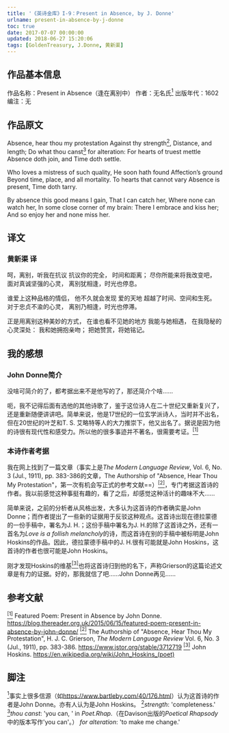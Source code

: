 ```yaml
---
title: '《英诗金库》I-9：Present in Absence, by J. Donne'
urlname: present-in-absence-by-j-donne
toc: true
date: 2017-07-07 00:00:00
updated: 2018-06-27 15:20:06
tags: [GoldenTreasury, J.Donne, 黄新渠]
---
```


## 作品基本信息

作品名称：Present in Absence（逢在离别中）
作者：无名氏<a href="#note1" id="note1ref"><sup>1</sup></a>
出版年代：1602
编注：无

## 作品原文

Absence, hear thou my protestation
Against thy strength<a href="#note2" id="note2ref"><sup>2</sup></a>,
Distance, and length;
Do what thou canst<a href="#note3" id="note3ref"><sup>3</sup></a> for alteration:
For hearts of truest mettle
Absence doth join, and Time doth settle.

Who loves a mistress of such quality,
He soon hath found
Affection’s ground
Beyond time, place, and all mortality.
To hearts that cannot vary
Absence is present, Time doth tarry.

By absence this good means I gain,
That I can catch her,
Where none can watch her,
In some close corner of my brain:
There I embrace and kiss her;
And so enjoy her and none miss her.

## 译文
### 黄新渠 译

呵，离别，听我在抗议
抗议你的完全，
时间和距离；
尽你所能来将我改变吧，
面对真诚坚强的心灵，
离别犹相逢，时光也停息。

谁爱上这种品格的情侣，
他不久就会发现
爱的天地
超越了时间、空间和生死。
对于忠贞不渝的心灵，
离别乃相逢，时光也停滞。

正是用离别这种美妙的方式，
在谁也看不见她的地方
我能与她相遇，
在我隐秘的心灵深处：
我和她拥抱亲吻；
把她赞赏，将她铭记。


## 我的感想

### John Donne简介
没啥可简介的了，都考据出来不是他写的了，那还简介个啥……

呃，我不记得后面有选他的其他诗歌了，鉴于这位诗人在二十世纪又重新复兴了，还是重新随便讲讲吧。简单来说，他是17世纪的一位玄学派诗人，当时并不出名，但在20世纪的叶芝和T. S. 艾略特等人的大力推崇下，他又出名了。据说是因为他的诗很有现代性和感受力。所以他的很多事迹并不著名，很需要考证。<a href="#bib1" id="bib1ref"><sup>[1]</sup></a>

### 本诗作者考据
我在网上找到了一篇文章（事实上是*The Modern Language Review*, Vol. 6, No. 3 (Jul., 1911), pp. 383-386的文章，The Authorship of "Absence, Hear Thou My Protestation"，第一次有机会写正式的参考文献==）<a href="#bib2" id="bib2ref"><sup>[2]</sup></a>，专门考据这首诗的作者。我以前感觉这种事挺有趣的，看了之后，却感觉这种活计的趣味不大……

简单来说，之前的分析者从风格出发，大多认为这首诗的作者确实是John Donne；而作者提出了一些新的证据用于反驳这种观点。这首诗出现在德拉蒙德的一份手稿中，署名为J. H.；这份手稿中署名为J. H.的除了这首诗之外，还有一首名为*Love is a follish melancholy*的诗，而这首诗在别的手稿中被标明是John Hoskins的作品。因此，德拉蒙德手稿中的J. H.很有可能就是John Hoskins，这首诗的作者也很可能是John Hoskins。

刚才发现Hoskins的维基<a href="#bib3" id="bib3ref"><sup>[3]</sup></a>也将这首诗归到他的名下，声称Grierson的这篇论述文章是有力的证据。好的，那我就信了吧……John Donne再见……

## 参考文献
<a id="bib1" href="#bib1ref"><sup>[1]</sup></a> Featured Poem: Present in Absence by John Donne. <https://blog.thereader.org.uk/2015/06/15/featured-poem-present-in-absence-by-john-donne/>
<a id="bib2" href="#bib2ref"><sup>[2]</sup></a> The Authorship of "Absence, Hear Thou My Protestation", H. J. C. Grierson, *The Modern Language Review* Vol. 6, No. 3 (Jul., 1911), pp. 383-386. <https://www.jstor.org/stable/3712719>
<a id="bib3" href="#bib3ref"><sup>[3]</sup></a> John Hoskins. <https://en.wikipedia.org/wiki/John_Hoskins_(poet)>

## 脚注
<a id="note1" href="#note1ref"><sup>1</sup></a>事实上很多信源（如<https://www.bartleby.com/40/176.html>）认为这首诗的作者是John Donne。亦有人认为是John Hoskins。
<a id="note2" href="#note2ref"><sup>2</sup></a>*strength*: 'completeness.'
<a id="note3" href="#note3ref"><sup>3</sup></a>*thou canst*: 'you can, ' in *Poet.Rhap*.（在Davison出版的*Poetical Rhapsody*中的版本写作'you can'。） *for alteration*: 'to make me change.'
